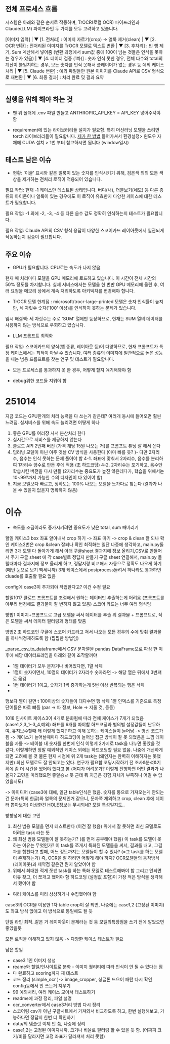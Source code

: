 ## 전체 프로세스 흐름
시스템은 아래와 같은 순서로 작동하며, TrOCR(로컬 OCR) 파이프라인과 Claude(LLM) 파이프라인 두 가지를 모두 고려하고 있습니다.

[이미지 입력]
    |
    ▼
[1. 전처리] : 이미지 자르기(crop) → 얼룩 제거(clean)
    |
    ▼
[2. OCR 변환] : 전처리된 이미지를 TrOCR 모델로 텍스트 변환
    |
    ▼
[3. 후처리] : 빈 행 제거, Sum 계산해서 넣어줌 (변환 과정에서 sum값 중에 100이 넘는 것들은 인식을 못하는 경우가 있음)
    |
    ▼
[4. 데이터 검증 (1차)] : 숫자 인식 못한 경우, 전체 타수와 total의 계산이 불일치하는 경우, 모든 숫자를 인식 못해서 플레이어가 없는 경우 등 예외 케이스 처리
    |
    ▼
[5. Claude 변환] : 예외 파일들만 원본 이미지를 Claude API로 CSV 형식으로 재변환
    |
    ▼
[6. 최종 결과] : 처리 완료 및 결과 요약
<hr/>

## 실행을 위해 해야 하는 것
- 맨 위 폴더에 .env 파일 만들고 ANTHROPIC_API_KEY = API_KEY 넣어주셔야 함

- requirement에 있는 라이브러리들 설치가 필요함. 특히 머신러닝 모델을 쓰려면 torch 라이브러리들이 필요합니다. [제가 한 방법](https://earls.notion.site/119abb83012043159fee15b3c73235cc?pvs=74) 들어가셔서 환경설정> 윈도우 자체에 CUDA 설치 > 1번 부터 참고하시면 됩니다 (window일시)

    

## 테스트 남은 이슈
- 현황: '이글' 표시와 같은 얼룩이 있는 숫자를 인식시키기 위해, 검은색 외의 모든 색상을 제거하는 전처리 로직이 적용되어 있습니다.
 
필요 작업: 현재 -1 케이스만 테스트된 상태입니다. 버디(새), 더블보기(네모) 등 다른 종류의 아이콘이나 얼룩이 있는 경우에도 이 로직이 유효한지 다양한 케이스에 대한 테스트가 필요합니다.

필요 작업: -1 외에 -2, -3, -4 등 다른 음수 값도 정확히 인식하는지 테스트가 필요합니다.

필요 작업: Claude API의 CSV 형식 응답이 다양한 스코어카드 레이아웃에서 일관되게 작동하는지 검증이 필요합니다.
 

## 주요 이슈
- GPU가 필요합니다. CPU로는 속도가 나지 않음

현재 매 처리마다 모델을 GPU 메모리에 로드하고 있습니다. 이 시간이 전체 시간의 50% 정도를 차지합니다. 실제 서비스에서는 모델을 한 번만 GPU 메모리에 올린 후, 여러 요청을 메모리 상에서 계속 처리하도록 아키텍처를 변경해야 합니다.

- TrOCR 모델 한계점 : microsoft/trocr-large-printed 모델은 숫자 인식률이 높지만, 세 자릿수 숫자('100' 이상)를 인식하지 못하는 문제가 있습니다.

임시 해결책: 세 자릿수는 주로 'SUM' 열에만 등장하므로, 현재는 SUM 열의 데이터를 사용하지 않는 방식으로 우회하고 있습니다.

- LLM 프롬프트 최적화

필요 작업: 스코어카드의 양식(앱 종류, 레이아웃 등)이 다양하므로, 현재 프롬프트가 특정 케이스에서는 최적이 아닐 수 있습니다. 여러 종류의 이미지에 일관적으로 높은 성능을 내는 범용 프롬프트를 찾는 연구 및 테스트가 필요합니다.

- 모든 프로세스를 통과하지 못 한 경우, 어떻게 할지 얘기해봐야 함

- debug위한 코드들 지워야 함




# 251014
지금 코드는 GPU한개의 처리 능력을 다 쓰는거 같은데? 여러개 동시에 들어오면 훨씬 느려짐. 실서비스를 위해 속도 늘리려면 어떻게 하나
1. 좋은 GPU를 여러장 사서 분산처리 한다
2. 실시간으로 서비스를 제공하지 않는다
3. 클로드 API 2번째 버전 (가격 개당 15원 나오는 거)를 프롬프트 튜닝 잘 해서 쓴다
4. 딥러닝 모델이 아닌 아주 옛날 CV 방식을 사용한다 (아마 빠를 듯? )- 다만 2자리수, 음수는 인식 못하는 문제 풀어야 함
4-1. 좌표에 맞춰서 2자리수, 음수를 분리하여 1자리수 양수로 만든 후에 적용 (초 하드코딩)
4-2. 2자리수는 포기하고, 음수만 학습시킨 버전을 다시 만듦 (2자리수는 중요도가 높진 않은데다가, 학습을 위해서는 10~99?까지 가능한 수의 디자인이 다 있어야 함)
5. 지금 모델보다 빠르고, 정확도는 100% 나오는 모델을 노가다로 찾는다 (결과가 나올 수 있을지 없을지 명확하지 않음)


# 이슈
- 속도를 조금이라도 증가시키려면 중요도가 낮은 total, sum 빼버리기

할일
케이스3 box 좌표 알아내서 crop 하기 -> 좌표 따기 -> crop & clean 잘 되나 확인
케이스2번은 crop &clean 잘되나 확인
최적화는 일단 나중에 생각하고, main.py돌리면 3개 모델 다 돌아가게 해서 아래 구글sheet 결과지에 정보 올리기,CSV로 만들어서 주기
구글 sheet 에 각 case별로 정답지 만들기
구글 sheet 연결해서, main.py 돌릴때마다 결과지에 정보 올리게 하고, 정답지랑 비교해서 자동으로 정확도 나오게 하기 (매번 눈으로 보기 빡세니까)
3개 케이스에서 postprocess돌려서 하나라도 통과하면 cluade를 호출할 필요 없음


config에 case3이 추가되야 작업한다고? 이건 수정 필요



할일1017
클로드 프롬프트를 조절해서 원하는 데이터만 추출하는게 어려움 (프롬프트를 아무리 변경해도 결과물이 잘 변하지 않고 있음)
스코어 카드는 너무 여러 형식임

방법1
이미지+프롬프트로 고급 모델을 써서 데이터를 추출
위 결과물 + 프롬프트로, 작은 모델을 써서 데이터 필터링과 형태를 맞춤


방법2
초 하드코인
구글에 스코어 카드라고 쳐서 나오는 모든 경우의 수에 맞춰 결과물을 하나씩정제하도록 함 (찝찝한 방법임)

 _parse_csv_to_dataframe에서 CSV 문자열을 pandas DataFrame으로 파싱 한 이후에 해당 데이터프레임을 아래와 같이 조작할꺼야
- 1열 데이터가 모두 문자거나 비어있다면, 1열 삭제
- 1열이 숫자이면서, 10열의 데이터가 2자리수 숫자라면 -> 해당 열은 뒤에서 3번쨰로 옮김
- 1번 데이터가 1이고, 숫자가 1씩 증가하는게 5번 이상 반복되는 행은 삭제
- 

행보다 열이 길면 t
100이상의 숫자들이 대다수면 행 삭제
1열 인덱스를 기준으로 특정 단어들은 따로 뺴둠 (par -> 파 정보, Hole -> 지울 것, 등등)


1018 인사이트
케이스3이 4개로 분화됨에 따라 전체 케이스가 7개가 되었음 (case1,2,3_1~3_4,예외)
좌표를 6개를 따야함
하드코딩과 별의별 설정값들이 난무하여, 유지보수할때 왜 이렇게 했지? 하고 이해 못하는 케이스들이 늘어남 -> 병신 코드가 됨 -> 케이스가 늘어날때마다 하드코딩이 늘어남
접근 방식이 잘 못 되었음을 느낌
테이블을 자름 -> 테이블 내 숫자를 한번에 인식 
이렇게 2가지로 task을 나누면 좋았을 것 같다, 이렇게하면 정말 예외적인 케이스 외에는 하드코딩할 필요 없음. 나중에 개선하게 되면 고려해 볼 것
물론 현재 시점에 위 2개 task는 (왜인지는 완벽히 이해하지는 못했지만) 최신 모델로도 잘 안되고는 있다. 연구가 필요함
코딩시작하기 전 조사&분석&기획에 좀 더 시간을 썼어야 했다고 봄 (어디가 어려운가? 이렇게 진행하면 어떤 결과가 나올지? 고민을 미리했으면 좋알승ㄹ 듯 근데 뭐 지금은 경험 자체가 부족하니 어떨 수 없었을지도)

-> 아이디어 (case3에 대해, 일단 table인식은 했음. 숫자를 통으로 가져오는게 안되는건 문자(특히 한글)와 얼룩의 문제인거 같으니, 문자쪽 제외하고 crop, clean 후에 데이터 뽑아보자)
이상한건 HOLE정보는 무시되네? 모델 특성일지도..

방향성에 대한 고민
1. 최신 범용 모델을 먼저 테스트한다 (이건 잘 했음)
위에서 잘 못하면 최신 모델로도 어려운 task 라는 뜻
2. 왜 최신 범용 모델들이 잘 못하는가? (를 먼저 공부해야 했음)
이 task를 모델이 못하는 이유는 무엇인가? 
이 task를 쪼개서 특화된 모델들을 써서, 결과를 내고, 그결과를 합친다고 할때, 어느 정도까지는 모델들이 할 수 있나? (=그 task를 하는 모델이 존재하는가)
즉, OCR을 잘 하려면 어떻게 해야 하지? OCR모델들의 동작방식 (레이아웃)과 제약점 같은건 뭔지 알았어야 함
3. 위에서 최대한 적게 쪼갠 task를 하는 특화 모델로 테스트해봐야 함
그리고 안되면 이유 찾고, 더 쪼개고 했어야 함
하드코딩 (설정값 포함)이 가장 적은 방식을 생각해서 했어야 함

+ 여러 케이스를 미리 상상하거나 수집했어야 함


case3의 OCR을 이용한 1차 table crop이 잘 되면, 나중에는 case1,2 (고정된 이미지)도 좌표 방식 없애고 이 방식으로 통일해도 될 듯 

단일 라인 최적..같은 거 레이아웃이 문제라는 것 등 모델의특장점을 쓰기 전에 알았으면 좋았을듯


모든 로직을 이해하고 있지 않음 -> 다양한 케이스 테스트가 필요 

남은 할일
- case3 1인 이미지 생성
- reame와 할일/인사이트로 분화 - 이미지 퀄리티에 따라 인식이 안 될 수 있다는 점
- 다 완료하고 scoring까지 재 테스트
- 코드 정리 (simple_ocr )-> image_cropper, 싱글톤 드으이 패턴 다시 확인
 config등에서 안 쓰는거 지우기
- 99 예외처리, 여러 케이스 모아서 테스트하기
- readme에 과정 정리, 파일 설명
- ocr_converter에서 case3처리 방법 다시 정리
- 스코어링 csv가 아닌 구글시트에서 가져와서 비교하도록 하고, 한번 실행해보고, 가능하다면 정답지 한번 더 확인하기
- data/의 템플릿 이제 안 씀, 나중에 정리
- case1,2는 고정된 이미지니까, 크기나 비율로 필터링 할 수 있을 듯 함. (어짜피 크기/비율 달라지면 고정 좌표가 달라져서 처리 못함)